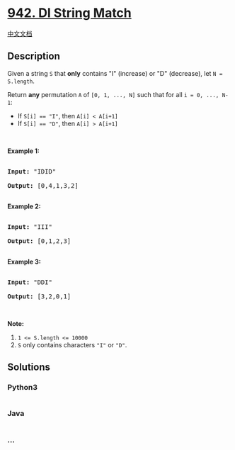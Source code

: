 # [942. DI String Match](https://leetcode.com/problems/di-string-match)

[中文文档](/solution/0900-0999/0942.DI%20String%20Match/README.md)

## Description

<p>Given a string <code>S</code> that <strong>only</strong> contains &quot;I&quot; (increase) or &quot;D&quot; (decrease), let <code>N = S.length</code>.</p>

<p>Return <strong>any</strong> permutation <code>A</code> of <code>[0, 1, ..., N]</code> such that for all <code>i = 0,&nbsp;..., N-1</code>:</p>

<ul>
    <li>If <code>S[i] == &quot;I&quot;</code>, then <code>A[i] &lt; A[i+1]</code></li>
    <li>If <code>S[i] == &quot;D&quot;</code>, then <code>A[i] &gt; A[i+1]</code></li>
</ul>

<p>&nbsp;</p>

<p><strong>Example 1:</strong></p>

<pre>

<strong>Input: </strong><span id="example-input-1-1">&quot;IDID&quot;</span>

<strong>Output: </strong><span id="example-output-1">[0,4,1,3,2]</span>

</pre>

<div>

<p><strong>Example 2:</strong></p>

<pre>

<strong>Input: </strong><span id="example-input-2-1">&quot;III&quot;</span>

<strong>Output: </strong><span id="example-output-2">[0,1,2,3]</span>

</pre>

<div>

<p><strong>Example 3:</strong></p>

<pre>

<strong>Input: </strong><span id="example-input-3-1">&quot;DDI&quot;</span>

<strong>Output: </strong><span id="example-output-3">[3,2,0,1]</span></pre>

</div>

</div>

<p>&nbsp;</p>

<p><strong>Note:</strong></p>

<ol>
    <li><code>1 &lt;= S.length &lt;= 10000</code></li>
    <li><code>S</code> only contains characters <code>&quot;I&quot;</code> or <code>&quot;D&quot;</code>.</li>
</ol>

## Solutions

<!-- tabs:start -->

### **Python3**

```python

```

### **Java**

```java

```

### **...**

```

```

<!-- tabs:end -->

